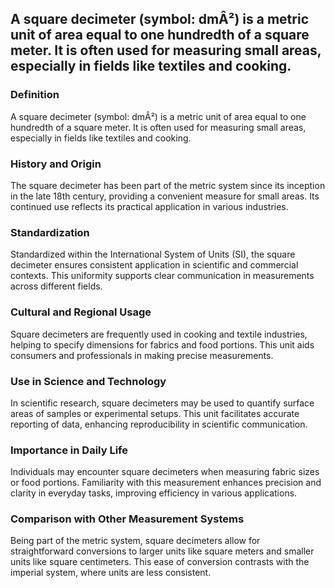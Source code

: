 ## A square decimeter (symbol: dmÂ²) is a metric unit of area equal to one hundredth of a square meter. It is often used for measuring small areas, especially in fields like textiles and cooking.

### Definition
A square decimeter (symbol: dmÂ²) is a metric unit of area equal to one hundredth of a square meter. It is often used for measuring small areas, especially in fields like textiles and cooking.

### History and Origin
The square decimeter has been part of the metric system since its inception in the late 18th century, providing a convenient measure for small areas. Its continued use reflects its practical application in various industries.

### Standardization
Standardized within the International System of Units (SI), the square decimeter ensures consistent application in scientific and commercial contexts. This uniformity supports clear communication in measurements across different fields.

### Cultural and Regional Usage
Square decimeters are frequently used in cooking and textile industries, helping to specify dimensions for fabrics and food portions. This unit aids consumers and professionals in making precise measurements.

### Use in Science and Technology
In scientific research, square decimeters may be used to quantify surface areas of samples or experimental setups. This unit facilitates accurate reporting of data, enhancing reproducibility in scientific communication.

### Importance in Daily Life
Individuals may encounter square decimeters when measuring fabric sizes or food portions. Familiarity with this measurement enhances precision and clarity in everyday tasks, improving efficiency in various applications.

### Comparison with Other Measurement Systems
Being part of the metric system, square decimeters allow for straightforward conversions to larger units like square meters and smaller units like square centimeters. This ease of conversion contrasts with the imperial system, where units are less consistent.

